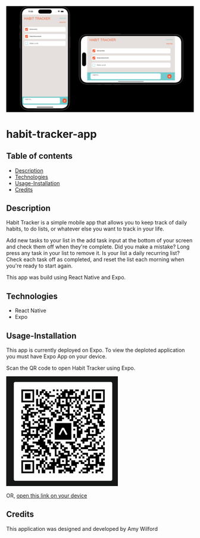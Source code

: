  <img src="assets/deployed-app.png" width="600"  alt="deployed site" />

# habit-tracker-app

## Table of contents

- [Description](#Description)
- [Technologies](#Technologies)
- [Usage-Installation](#Usage-Installation)
- [Credits](#credits)

## Description

Habit Tracker is a simple mobile app that allows you to keep track of daily habits, to do lists, or whatever else you want to track in your life.

Add new tasks to your list in the add task input at the bottom of your screen and check them off when they're complete.
Did you make a mistake? Long press any task in your list to remove it.
Is your list a daily recurring list? Check each task off as completed, and reset the list each morning when you're ready to start again.

This app was build using React Native and Expo.

## Technologies

- React Native
- Expo

## Usage-Installation

This app is currently deployed on Expo. To view the deploted application you must have Expo App on your device.

Scan the QR code to open Habit Tracker using Expo.


<img src="assets/QR-code.png" width="300"  alt="deployed site" />
<br>

OR, [open this link on your device](exp://exp.host/@amywilford/habit-tracker?release-channel=default)

## Credits

This application was designed and developed by Amy Wilford
